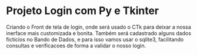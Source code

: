 # Projeto Login com Py e Tkinter
 Criando o Front de tela de login, onde será usado o CTk para deixar a nossa inerface mais customizada e bonita. Também será cadastrado alguns  dados ficticíos no Bando de Dados, e para isso vamos usar o sqlite3, facilitando consultas e verificacoes de forma a validar o nosso login.
